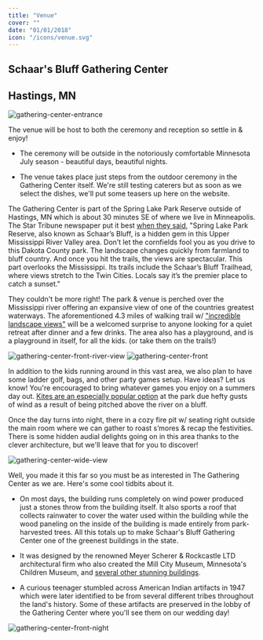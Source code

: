 ```yaml
---
title: "Venue"
cover: ""
date: "01/01/2018"
icon: "/icons/venue.svg"
---
```


## Schaar's Bluff Gathering Center
## Hastings, MN

![gathering-center-entrance](https://steveandkateri.com/images/schaarsbluff1.jpg)

The venue will be host to both the ceremony and reception so settle in & enjoy!

 * The ceremony will be outside in the notoriously comfortable Minnesota July season - beautiful days, beautiful nights.

 * The venue takes place just steps from the outdoor ceremony in the Gathering Center itself. We're still testing caterers but as soon as we select the dishes, we'll put some teasers up here on the website.

The Gathering Center is part of the Spring Lake Park Reserve outside of Hastings, MN which is about 30 minutes SE of where we live in Minneapolis. The Star Tribune newspaper put it best [when they said](http://www.startribune.com/in-hastings-minn-history-and-natural-beauty/225407192/), "Spring Lake Park Reserve, also known as Schaar’s Bluff, is a hidden gem in this Upper Mississippi River Valley area. Don’t let the cornfields fool you as you drive to this Dakota County park. The landscape changes quickly from farmland to bluff country. And once you hit the trails, the views are spectacular. This part overlooks the Mississippi. Its trails include the Schaar’s Bluff Trailhead, where views stretch to the Twin Cities. Locals say it’s the premier place to catch a sunset."

They couldn't be more right! The park & venue is perched over the Mississippi river offering an expansive view of one of the countries greatest waterways. The aforementioned 4.3 miles of walking trail w/ ["incredible landscape views"](https://www.twincities.com/2017/05/19/dakota-countys-new-4-3-mile-river-trail-offers-scenic-views-incredible-landscape/) will be a welcomed surprise to anyone looking for a quiet retreat after dinner and a few drinks. The area also has a playground, and is a playground in itself, for all the kids. (or take them on the trails!)

![gathering-center-front-river-view](https://steveandkateri.com/images/schaarsbluff9.jpg)
![gathering-center-front](https://steveandkateri.com/images/schaarsbluff6.jpg)

In addition to the kids running around in this vast area, we also plan to have some ladder golf, bags, and other party games setup. Have ideas? Let us know! You're encouraged to bring whatever games you enjoy on a summers day out. [Kites are an especially popular option](https://www.twincities.com/2008/05/29/family-outings-fly-a-kite-at-spring-lake-park-reserve-dakota-county/) at the park due hefty gusts of wind as a result of being pitched above the river on a bluff.

Once the day turns into night, there in a cozy fire pit w/ seating right outside the main room where we can gather to roast s’mores & recap the festivities. There is some hidden audial delights going on in this area thanks to the clever architecture, but we'll leave that for you to discover!


![gathering-center-wide-view](https://steveandkateri.com/images/schaarsbluff10.jpg)

Well, you made it this far so you must be as interested in The Gathering Center as we are. Here's some cool tidbits about it.

* On most days, the building runs completely on wind power produced just a stones throw from the building itself. It also sports a roof that collects rainwater to cover the water used within the building while the wood paneling on the inside of the building is made entirely from park-harvested trees. All this totals up to make Schaar's Bluff Gathering Center one of the greenest buildings in the state.

* It was designed by the renowned Meyer Scherer & Rockcastle LTD architectural firm who also created the Mill City Museum, Minnesota's Children Museum, and [several other stunning buildings](https://msrdesign.com/design/).

* A curious teenager stumbled across American Indian artifacts in 1947 which were later identified to be from several different tribes throughout the land's history. Some of these artifacts are preserved in the lobby of the Gathering Center where you'll see them on our wedding day!

![gathering-center-front-night](https://steveandkateri.com/images/schaarsbluff16.jpg)